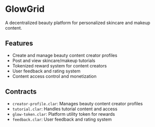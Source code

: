 # GlowGrid
A decentralized beauty platform for personalized skincare and makeup content.

## Features
- Create and manage beauty content creator profiles
- Post and view skincare/makeup tutorials
- Tokenized reward system for content creators
- User feedback and rating system
- Content access control and monetization

## Contracts
- `creator-profile.clar`: Manages beauty content creator profiles
- `tutorial.clar`: Handles tutorial content and access
- `glow-token.clar`: Platform utility token for rewards
- `feedback.clar`: User feedback and rating system
